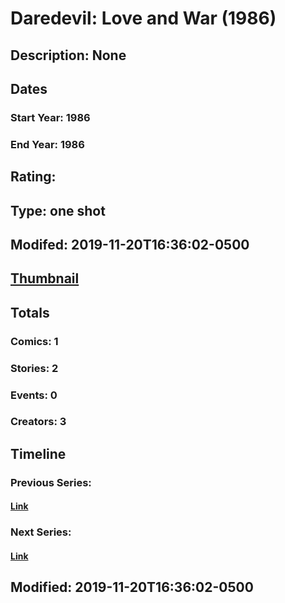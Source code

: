 # Daredevil: Love and War (1986)
## Description: None
## Dates
### Start Year: 1986
### End Year: 1986
## Rating: 
## Type: one shot
## Modifed: 2019-11-20T16:36:02-0500
## [Thumbnail](http://i.annihil.us/u/prod/marvel/i/mg/f/60/4bb8472eaed8a.jpg)
## Totals
### Comics: 1
### Stories: 2
### Events: 0
### Creators: 3
## Timeline
### Previous Series: 
#### [Link]()
### Next Series: 
#### [Link]()
## Modified: 2019-11-20T16:36:02-0500